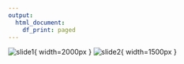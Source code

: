```yaml
---
output:
  html_document:
    df_print: paged
---
```

![slide1](Slide1.png){ width=2000px }
![slide2](Slide2.png){ width=1500px }

